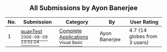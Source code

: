 ﻿<div align="center">

## All Submissions by Ayon Banerjee

</div>

No.  | Submission | Category | By   | User Rating
---- | ---------- | -------- | ---- | -----------
1 | [quanTest<br /><sup>2006-08-09 13:31:24</sup>](https://github.com/Planet-Source-Code/ayon-banerjee-quantest__1-66237) | [Complete Applications<br /><sup>Visual Basic</sup>](../ByCategory/complete-applications__1-27.md) | Ayon Banerjee | 4.7 (14 globes from 3 users)
